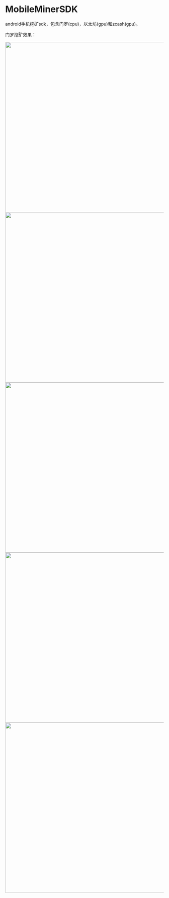 # MobileMinerSDK
android手机挖矿sdk，包含门罗(cpu)，以太坊(gpu)和zcash(gpu)。

门罗挖矿效果：


<img src="https://m.qpic.cn/psb?/V149vWW31mgVIF/74BFNFRUQ.gs.ffxPUs1rMHbXuVzdkjk.CdaqQ*E4X8!/b/dIUBAAAAAAAA&bo=OASABwAAAAARB4s!&rf=viewer_4" width="540" hegiht="690" align=center />

<img src="http://m.qpic.cn/psb?/V149vWW31mgVIF/eRp22V498bTnR6Pkn2F7NqpeU6GdcMWsA.NIUDcJr1s!/b/dNoAAAAAAAAA&bo=OASABwAAAAARF5s!&rf=viewer_4" width="540" hegiht="690" align=center />

<img src="http://m.qpic.cn/psb?/V149vWW31mgVIF/Y0Y7NZt4knGmKOX*G3D01uvix4Twn0zmFalSuS0ZR*c!/b/dH4BAAAAAAAA&bo=OASABwAAAAARF5s!&rf=viewer_4" width="540" hegiht="690" align=center />

<img src="http://m.qpic.cn/psb?/V149vWW31mgVIF/K5XvST17pmUVrigSD41dQaBx1VlfSiHK0wxI4k4khsM!/b/dHoBAAAAAAAA&bo=OASABwAAAAARF5s!&rf=viewer_4" width="540" hegiht="690" align=center />

<img src="http://m.qpic.cn/psb?/V149vWW31mgVIF/4IfRK9JvvZJwYKJ*yVfY7wmG4QUexx.8lN6pUC7tSo8!/b/dAsAAAAAAAAA&bo=OASABwAAAAARF5s!&rf=viewer_4" width="540" hegiht="690" align=center />
